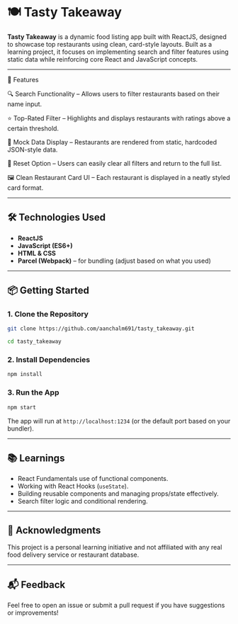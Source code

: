 # 🍽️ Tasty Takeaway

**Tasty Takeaway** is a dynamic food listing app built with ReactJS, designed to showcase top restaurants using clean, card-style layouts. Built as a learning project, it focuses on implementing search and filter features using static data while reinforcing core React and JavaScript concepts.

---

🚀 Features

🔍 Search Functionality – Allows users to filter restaurants based on their name input.

⭐ Top-Rated Filter – Highlights and displays restaurants with ratings above a certain threshold.

🧾 Mock Data Display – Restaurants are rendered from static, hardcoded JSON-style data.

🧹 Reset Option – Users can easily clear all filters and return to the full list.

🖼️ Clean Restaurant Card UI – Each restaurant is displayed in a neatly styled card format.


---

## 🛠️ Technologies Used

- **ReactJS**
- **JavaScript (ES6+)**
- **HTML & CSS**
- **Parcel (Webpack)** – for bundling (adjust based on what you used)

---

## 📦 Getting Started

### 1. Clone the Repository
```bash
git clone https://github.com/aanchalm691/tasty_takeaway.git

cd tasty_takeaway
````

### 2. Install Dependencies

```bash
npm install
```

### 3. Run the App

```bash
npm start
```

The app will run at `http://localhost:1234` (or the default port based on your bundler).


---

## 📚 Learnings

* React Fundamentals use of functional components.
* Working with React Hooks (`useState`).
* Building reusable components and managing props/state effectively.
* Search filter logic and conditional rendering.

---

## 🙌 Acknowledgments

This project is a personal learning initiative and not affiliated with any real food delivery service or restaurant database.

---

## 📬 Feedback

Feel free to open an issue or submit a pull request if you have suggestions or improvements!

